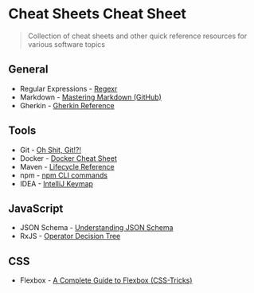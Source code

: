 # Cheat Sheets Cheat Sheet

> Collection of cheat sheets and other quick reference resources for various software topics

## General

- Regular Expressions - [Regexr](https://regexr.com/)
- Markdown - [Mastering Markdown (GitHub)](https://guides.github.com/features/mastering-markdown/)
- Gherkin - [Gherkin Reference](https://cucumber.io/docs/gherkin/reference/)

## Tools

- Git - [Oh Shit, Git!?!](https://ohshitgit.com/)
- Docker - [Docker Cheat Sheet](https://github.com/wsargent/docker-cheat-sheet)
- Maven - [Lifecycle Reference](https://maven.apache.org/guides/introduction/introduction-to-the-lifecycle.html#Lifecycle_Reference)
- npm - [npm CLI commands](https://docs.npmjs.com/cli-documentation/cli)
- IDEA - [IntelliJ Keymap](https://resources.jetbrains.com/storage/products/intellij-idea/docs/IntelliJIDEA_ReferenceCard.pdf)

## JavaScript

- JSON Schema - [Understanding JSON Schema](https://json-schema.org/understanding-json-schema/index.html)
- RxJS - [Operator Decision Tree](https://rxjs-dev.firebaseapp.com/operator-decision-tree)

## CSS

- Flexbox - [A Complete Guide to Flexbox (CSS-Tricks)](https://css-tricks.com/snippets/css/a-guide-to-flexbox/)

